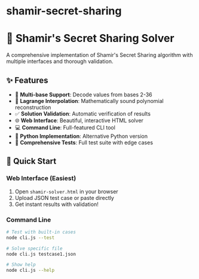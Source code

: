 # shamir-secret-sharing

# 🔐 Shamir's Secret Sharing Solver

A comprehensive implementation of Shamir's Secret Sharing algorithm with multiple interfaces and thorough validation.

## ✨ Features

- 🔢 **Multi-base Support**: Decode values from bases 2-36
- 🧮 **Lagrange Interpolation**: Mathematically sound polynomial reconstruction
- ✅ **Solution Validation**: Automatic verification of results
- 🌐 **Web Interface**: Beautiful, interactive HTML solver
- 💻 **Command Line**: Full-featured CLI tool
- 🐍 **Python Implementation**: Alternative Python version
- 🧪 **Comprehensive Tests**: Full test suite with edge cases

## 🚀 Quick Start

### Web Interface (Easiest)
1. Open `shamir-solver.html` in your browser
2. Upload JSON test case or paste directly
3. Get instant results with validation!

### Command Line
```bash
# Test with built-in cases
node cli.js --test

# Solve specific file
node cli.js testcase1.json

# Show help
node cli.js --help
